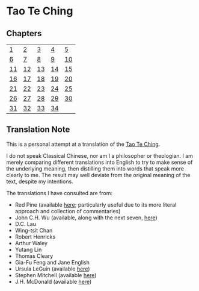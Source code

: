 # Tao Te Ching

## Chapters

||||||
|-|-|-|-|-|
|[ 1](01.md)|[ 2](02.md)|[ 3](03.md)|[ 4](04.md)|[ 5](05.md)|
|[ 6](06.md)|[ 7](07.md)|[ 8](08.md)|[ 9](09.md)|[10](10.md)|
|[11](11.md)|[12](12.md)|[13](13.md)|[14](14.md)|[15](15.md)|
|[16](16.md)|[17](17.md)|[18](18.md)|[19](19.md)|[20](20.md)|
|[21](21.md)|[22](22.md)|[23](23.md)|[24](24.md)|[25](25.md)|
|[26](26.md)|[27](27.md)|[28](28.md)|[29](29.md)|[30](30.md)|
|[31](31.md)|[32](32.md)|[33](33.md)|[34](34.md)


## Translation Note

This is a personal attempt at a translation of the [Tao Te Ching](https://en.wikipedia.org/wiki/Tao_Te_Ching).

I do not speak Classical Chinese, nor am I a philosopher or theologian.
I am merely comparing different translations into English
to try to make sense of the underlying meaning,
then distilling them into words that speak more clearly to me.
The result may well deviate from the original meaning of the text,
despite my intentions.

The translations I have consulted are from:

- Red Pine (available [here](https://terebess.hu/english/tao/Taoteching_withCommentaries.pdf); particularly useful due to its more literal approach and collection of commentaries)
- John C.H. Wu (available, along with the next seven, [here](https://www.bu.edu/religion/files/pdf/Tao_Teh_Ching_Translations.pdf))
- D.C. Lau
- Wing-tsit Chan
- Robert Henricks
- Arthur Waley
- Yutang Lin
- Thomas Cleary
- Gia-Fu Feng and Jane English
- Ursula LeGuin (available [here](http://www.sfhunyuan.com/images/TAO_TE_CHING_-_LE_GUIN_edition.pdf))
- Stephen Mitchell (available [here](https://cpb-us-w2.wpmucdn.com/u.osu.edu/dist/5/25851/files/2016/02/taoteching-Stephen-Mitchell-translation-v9deoq.pdf))
- J.H. McDonald (available [here](https://www.unl.edu/prodmgr/NRT/Tao%20Te%20Ching%20-%20trans.%20by%20J.H..%20McDonald.pdf))
